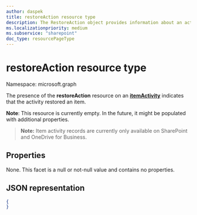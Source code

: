 ```yaml
---
author: daspek
title: restoreAction resource type
description: The RestoreAction object provides information about an activity that restored an item.
ms.localizationpriority: medium
ms.subservice: "sharepoint"
doc_type: resourcePageType
---
```

# restoreAction resource type

Namespace: microsoft.graph

The presence of the **restoreAction** resource on an [**itemActivity**][activity] indicates that the activity restored an item.

**Note**: This resource is currently empty. In the future, it might be populated with additional properties.

>**Note:** Item activity records are currently only available on SharePoint and OneDrive for Business.

[activity]: itemactivity.md

## Properties

None. This facet is a null or not-null value and contains no properties.

## JSON representation

<!-- {
  "blockType": "resource",
  "optionalProperties": [ ],
  "@type": "microsoft.graph.restoreAction"
}-->

```json
{
}
```

<!--
{
  "type": "#page.annotation",
  "description": "The RestoreAction object provides information about an activity that restored an item.",
  "keywords": "activities,activity,action,restore,undelete",
  "section": "documentation",
  "tocPath": "Resources/RestoreAction",
  "suppressions": []
}
-->

